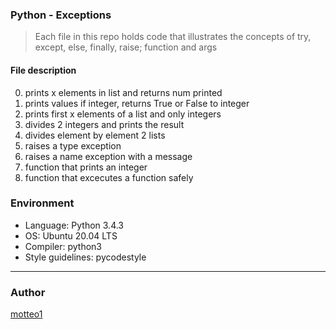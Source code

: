 ### Python - Exceptions
> Each file in this repo holds code that illustrates the concepts of try, except, else, finally, raise; function and args

#### File description
0. prints x elements in list and returns num printed
1. prints values if integer, returns True or False to integer
2. prints first x elements of a list and only integers
3. divides 2 integers and prints the result
4. divides element by element 2 lists
5. raises a type exception
6. raises a name exception with a message
7. function that prints an integer
8. function that excecutes a function safely


### Environment
* Language: Python 3.4.3
* OS: Ubuntu 20.04 LTS
* Compiler: python3
* Style guidelines: pycodestyle

***

### Author
[motteo1](https://github.com/Motteo1)
